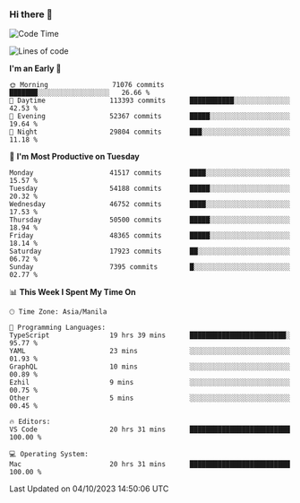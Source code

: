 ### Hi there 👋

<!--START_SECTION:waka-->
![Code Time](http://img.shields.io/badge/Code%20Time-4%2C401%20hrs%2013%20mins-blue)

![Lines of code](https://img.shields.io/badge/From%20Hello%20World%20I%27ve%20Written-104.6%20million%20lines%20of%20code-blue)

**I'm an Early 🐤** 

```text
🌞 Morning                71076 commits       ███████░░░░░░░░░░░░░░░░░░   26.66 % 
🌆 Daytime                113393 commits      ███████████░░░░░░░░░░░░░░   42.53 % 
🌃 Evening                52367 commits       █████░░░░░░░░░░░░░░░░░░░░   19.64 % 
🌙 Night                  29804 commits       ███░░░░░░░░░░░░░░░░░░░░░░   11.18 % 
```
📅 **I'm Most Productive on Tuesday** 

```text
Monday                   41517 commits       ████░░░░░░░░░░░░░░░░░░░░░   15.57 % 
Tuesday                  54188 commits       █████░░░░░░░░░░░░░░░░░░░░   20.32 % 
Wednesday                46752 commits       ████░░░░░░░░░░░░░░░░░░░░░   17.53 % 
Thursday                 50500 commits       █████░░░░░░░░░░░░░░░░░░░░   18.94 % 
Friday                   48365 commits       █████░░░░░░░░░░░░░░░░░░░░   18.14 % 
Saturday                 17923 commits       ██░░░░░░░░░░░░░░░░░░░░░░░   06.72 % 
Sunday                   7395 commits        █░░░░░░░░░░░░░░░░░░░░░░░░   02.77 % 
```


📊 **This Week I Spent My Time On** 

```text
🕑︎ Time Zone: Asia/Manila

💬 Programming Languages: 
TypeScript               19 hrs 39 mins      ████████████████████████░   95.77 % 
YAML                     23 mins             ░░░░░░░░░░░░░░░░░░░░░░░░░   01.93 % 
GraphQL                  10 mins             ░░░░░░░░░░░░░░░░░░░░░░░░░   00.89 % 
Ezhil                    9 mins              ░░░░░░░░░░░░░░░░░░░░░░░░░   00.75 % 
Other                    5 mins              ░░░░░░░░░░░░░░░░░░░░░░░░░   00.45 % 

🔥 Editors: 
VS Code                  20 hrs 31 mins      █████████████████████████   100.00 % 

💻 Operating System: 
Mac                      20 hrs 31 mins      █████████████████████████   100.00 % 
```


 Last Updated on 04/10/2023 14:50:06 UTC
<!--END_SECTION:waka-->


<!--
**rad182/rad182** is a ✨ _special_ ✨ repository because its `README.md` (this file) appears on your GitHub profile.

Here are some ideas to get you started:

- 🔭 I’m currently working on ...
- 🌱 I’m currently learning ...
- 👯 I’m looking to collaborate on ...
- 🤔 I’m looking for help with ...
- 💬 Ask me about ...
- 📫 How to reach me: ...
- 😄 Pronouns: ...
- ⚡ Fun fact: ...
-->
